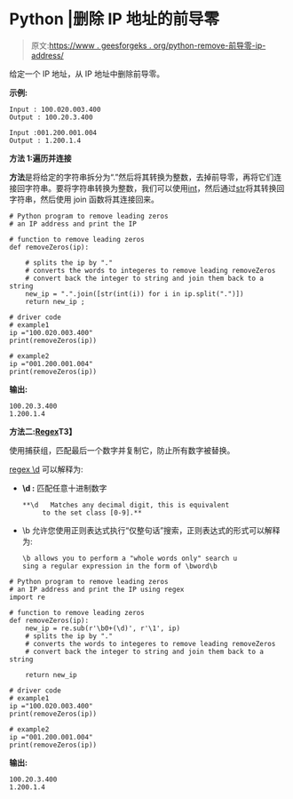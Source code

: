 # Python |删除 IP 地址的前导零

> 原文:[https://www . geesforgeks . org/python-remove-前导零-ip-address/](https://www.geeksforgeeks.org/python-remove-leading-zeros-ip-address/)

给定一个 IP 地址，从 IP 地址中删除前导零。

**示例:**

```
Input : 100.020.003.400 
Output : 100.20.3.400

Input :001.200.001.004  
Output : 1.200.1.4

```

**方法 1:遍历并连接**

**方法**是将给定的字符串拆分为“.”然后将其转换为整数，去掉前导零，再将它们连接回字符串。要将字符串转换为整数，我们可以使用[int](https://www.geeksforgeeks.org/type-conversion-python/)，然后通过[str](https://www.geeksforgeeks.org/type-conversion-python/)将其转换回字符串，然后使用 join 函数将其连接回来。

```
# Python program to remove leading zeros 
# an IP address and print the IP

# function to remove leading zeros
def removeZeros(ip):

    # splits the ip by "."
    # converts the words to integeres to remove leading removeZeros 
    # convert back the integer to string and join them back to a string
    new_ip = ".".join([str(int(i)) for i in ip.split(".")])  
    return new_ip ;

# driver code   
# example1
ip ="100.020.003.400"  
print(removeZeros(ip))

# example2
ip ="001.200.001.004"
print(removeZeros(ip))
```

**输出:**

```
100.20.3.400
1.200.1.4

```

**方法二:[Regex](https://www.geeksforgeeks.org/regular-expression-python-examples-set-1/)T3】**

使用捕获组，匹配最后一个数字并复制它，防止所有数字被替换。

[regex \d](https://www.geeksforgeeks.org/regular-expression-python-examples-set-1/) 可以解释为:

*   **\d :** 匹配任意十进制数字

    ```
    **\d   Matches any decimal digit, this is equivalent
         to the set class [0-9].**
    ```

*   \b 允许您使用正则表达式执行“仅整句话”搜索，正则表达式的形式可以解释为:

    ```
    \b allows you to perform a "whole words only" search u
    sing a regular expression in the form of \bword\b
    ```

```
# Python program to remove leading zeros 
# an IP address and print the IP using regex
import re 

# function to remove leading zeros
def removeZeros(ip):
    new_ip = re.sub(r'\b0+(\d)', r'\1', ip)
    # splits the ip by "."
    # converts the words to integeres to remove leading removeZeros 
    # convert back the integer to string and join them back to a string

    return new_ip 

# driver code   
# example1
ip ="100.020.003.400"  
print(removeZeros(ip))

# example2
ip ="001.200.001.004"
print(removeZeros(ip))
```

**输出:**

```
100.20.3.400
1.200.1.4

```